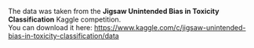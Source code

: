 The data was taken from the **Jigsaw Unintended Bias in Toxicity Classification** Kaggle competition. <br>
You can download it here: https://www.kaggle.com/c/jigsaw-unintended-bias-in-toxicity-classification/data
